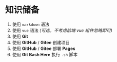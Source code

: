 # 知识储备

1. 使用 `markdown` 语法
1. 使用 `vue` 语法 *(可选，不考虑前端 vue 组件忽略即可)*
1. 使用 **Git**
1. 使用 **GitHub** / **Gitee** 创建项目
1. 使用 **GitHub** / **Gitee** 部署 **Pages**
1. 使用 **Git Bash Here** 执行 `.sh` 脚本